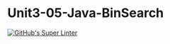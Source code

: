# Unit3-05-Java-BinSearch
[![GitHub's Super Linter](https://github.com/ICS4U-Programming-VanN/Unit3-05-Java-BinSearch/workflows/GitHub's%20Super%20Linter/badge.svg)](https://github.com/ICS4U-Programming-VanN/Unit3-05-Java-BinSearch/actions)
